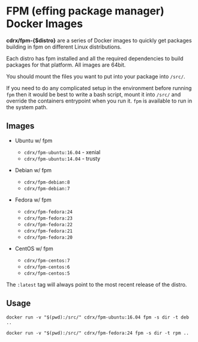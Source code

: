 # FPM (effing package manager) Docker Images

**cdrx/fpm-{$distro}** are a series of Docker images to quickly get packages building in fpm on different Linux distributions.

Each distro has fpm installed and all the required dependencies to build packages for that platform. All images are 64bit.

You should mount the files you want to put into your package into `/src/`.

If you need to do any complicated setup in the environment before running `fpm` then it would be best to write a bash script, mount it into `/src/` and override the containers entrypoint when you run it. `fpm` is available to run in the system path.

## Images

* Ubuntu w/ fpm
  * `cdrx/fpm-ubuntu:16.04` - xenial
  * `cdrx/fpm-ubuntu:14.04` - trusty

* Debian w/ fpm
  * `cdrx/fpm-debian:8`
  * `cdrx/fpm-debian:7`

* Fedora w/ fpm
  * `cdrx/fpm-fedora:24`
  * `cdrx/fpm-fedora:23`
  * `cdrx/fpm-fedora:22`
  * `cdrx/fpm-fedora:21`
  * `cdrx/fpm-fedora:20`

* CentOS w/ fpm
  * `cdrx/fpm-centos:7`
  * `cdrx/fpm-centos:6`
  * `cdrx/fpm-centos:5`

The `:latest` tag will always point to the most recent release of the distro.

## Usage

```
docker run -v "$(pwd):/src/" cdrx/fpm-ubuntu:16.04 fpm -s dir -t deb ..
```

```
docker run -v "$(pwd):/src/" cdrx/fpm-fedora:24 fpm -s dir -t rpm ..
```
